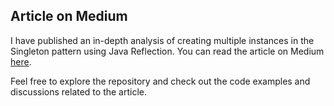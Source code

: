 
## Article on Medium
I have published an in-depth analysis of creating multiple instances in the Singleton pattern using Java Reflection. You can read the article on Medium [here](https://medium.com/@nathanaelsantos15/java-reflection-an-analysis-of-creating-multiple-instances-in-the-singleton-pattern-560ffc36ca13).

Feel free to explore the repository and check out the code examples and discussions related to the article.

